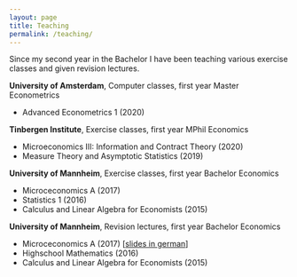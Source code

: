 ```yaml
---
layout: page
title: Teaching
permalink: /teaching/
---
```

Since my second year in the Bachelor I have been teaching various exercise classes and given revision lectures.

**University of Amsterdam**, Computer classes, first year Master Econometrics
- Advanced Econometrics 1 (2020)

**Tinbergen Institute**, Exercise classes, first year MPhil Economics
- Microeconomics III: Information and Contract Theory (2020)
- Measure Theory and Asymptotic Statistics (2019)

**University of Mannheim**, Exercise classes, first year Bachelor Economics
- Microceconomics A (2017)
- Statistics 1 (2016)
- Calculus and Linear Algebra for Economists (2015)

**University of Mannheim**, Revision lectures, first year Bachelor Economics
- Microceconomics A (2017) [[slides in german](/assets/docs/MikroRep_Slides.pdf)]
- Highschool Mathematics (2016)
- Calculus and Linear Algebra for Economists (2015)
